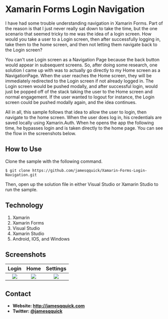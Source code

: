 **Xamarin Forms Login Navigation**
======
 I have had some trouble understanding navigation in Xamarin Forms. Part of the reason is that I just never really sat down to take the time, but the one scenario that seemed tricky to me was the idea of a login screen.   How would you take a user to a Login screen, then after successfully logging in, take them to the home screen, and then not letting them navigate back to the Login screen?

You can't use Login screen as a Navigation Page because the back button would appear in subsequent screens.  So, after doing some research, one solution I came up with was to actually go directly to my Home screen as a NavigationPage. When the user reaches the Home screen, they will be immediately redirected to the Login screen if not already logged in.  The Login screen would be pushed modally, and after successful login, would just be popped off of the stack taking the user to the Home screen and normal engagement.  If the user wanted to logout for instance, the Login screen could be pushed modally again, and the idea continues.  

All in all, this sample follows that idea to allow the user to login, then navigate to the home screen.  When the user does log in, his credentials are saved locally using Xamarin.Auth.  When he opens the app the following time, he bypasses login and is taken directly to the home page.  You can see the flow in the screenshots below.

## **How to Use**

Clone the sample with the following command.

```$ git clone https://github.com/jamesqquick/Xamarin-Forms-Login-Navigation.git ```

Then, open up the solution file in either Visual Studio or Xamarin Studio to run the sample.

## **Technology**

 1. Xamarin
 2. Xamarin Forms
 2. Visual Studio
 3. Xamarin Studio
 4. Android, IOS, and Windows

## **Screenshots**


Login               |  Home               |   Settings
:-------------------------:|:-------------------------:|:-------------------------:
![](https://raw.githubusercontent.com/jamesqquick/Xamarin-Forms-Login-Navigation/master/Screenshots/Screen%20Shot%202016-07-06%20at%201.25.04%20PM.png)  |  ![](https://raw.githubusercontent.com/jamesqquick/Xamarin-Forms-Login-Navigation/master/Screenshots/Screen%20Shot%202016-07-06%20at%201.25.14%20PM.png)  |  ![ ](https://raw.githubusercontent.com/jamesqquick/Xamarin-Forms-Login-Navigation/master/Screenshots/Screen%20Shot%202016-07-06%20at%201.25.17%20PM.png) 
 

## **Contact** ##
* **Website: http://jamesqquick.com**
* **Twitter: [@jamesqquick](https:**//**twitter.com/jamesqquick)**
